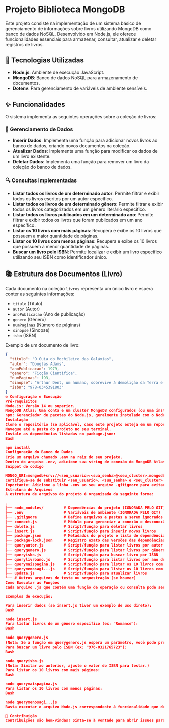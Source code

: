 # Projeto Biblioteca MongoDB

Este projeto consiste na implementação de um sistema básico de gerenciamento de informações sobre livros utilizando MongoDB como banco de dados NoSQL. Desenvolvido em Node.js, ele oferece funcionalidades essenciais para armazenar, consultar, atualizar e deletar registros de livros.

## 🚀 Tecnologias Utilizadas

* **Node.js**: Ambiente de execução JavaScript.
* **MongoDB**: Banco de dados NoSQL para armazenamento de documentos.
* **Dotenv**: Para gerenciamento de variáveis de ambiente sensíveis.

## ✨ Funcionalidades

O sistema implementa as seguintes operações sobre a coleção de livros:

### 📖 Gerenciamento de Dados

* **Inserir Dados**: Implementa uma função para adicionar novos livros ao banco de dados, criando novos documentos na coleção.
* **Atualizar Dados**: Implementa uma função para modificar os dados de um livro existente.
* **Deletar Dados**: Implementa uma função para remover um livro da coleção do banco de dados.

### 🔍 Consultas Implementadas

* **Listar todos os livros de um determinado autor**: Permite filtrar e exibir todos os livros escritos por um autor específico.
* **Listar todos os livros de um determinado gênero**: Permite filtrar e exibir todos os livros categorizados em um gênero literário específico.
* **Listar todos os livros publicados em um determinado ano**: Permite filtrar e exibir todos os livros que foram publicados em um ano específico.
* **Listar os 10 livros com mais páginas**: Recupera e exibe os 10 livros que possuem a maior quantidade de páginas.
* **Listar os 10 livros com menos páginas**: Recupera e exibe os 10 livros que possuem a menor quantidade de páginas.
* **Buscar um livro pelo ISBN**: Permite localizar e exibir um livro específico utilizando seu ISBN como identificador único.

## 📚 Estrutura dos Documentos (Livro)

Cada documento na coleção `livros` representa um único livro e espera conter as seguintes informações:

* `titulo` (Título)
* `autor` (Autor)
* `anoPublicacao` (Ano de publicação)
* `genero` (Gênero)
* `numPaginas` (Número de páginas)
* `sinopse` (Sinopse)
* `isbn` (ISBN)

Exemplo de um documento de livro:

```json
{
  "titulo": "O Guia do Mochileiro das Galáxias",
  "autor": "Douglas Adams",
  "anoPublicacao": 1979,
  "genero": "Ficção Científica",
  "numPaginas": 193,
  "sinopse": "Arthur Dent, um humano, sobrevive à demolição da Terra e embarca em uma aventura intergaláctica.",
  "isbn": "978-0345391803"
}
⚙️ Configuração e Execução
Pré-requisitos
Node.js: Versão 14 ou superior.
MongoDB Atlas: Uma conta e um cluster MongoDB configurados (ou uma instância local do MongoDB rodando).
npm: Gerenciador de pacotes do Node.js, geralmente instalado com o Node.js.
Instalação
Clone o repositório (se aplicável, caso este projeto esteja em um repositório Git).
Navegue até a pasta do projeto no seu terminal.
Instale as dependências listadas no package.json:
Bash

npm install
Configuração do Banco de Dados
Crie um arquivo chamado .env na raiz do seu projeto.
Dentro do arquivo .env, adicione sua string de conexão do MongoDB Atlas (ou sua conexão local), como no exemplo abaixo:
Snippet de código

MONGO_URI=mongodb+srv://<seu_usuario>:<sua_senha>@<seu_cluster>.mongodb.net/?retryWrites=true&w=majority
Certifique-se de substituir <seu_usuario>, <sua_senha> e <seu_cluster> pelos seus dados reais de conexão.
Importante: Adicione a linha .env ao seu arquivo .gitignore para evitar que suas credenciais sejam versionadas no Git.
Estrutura de Arquivos
A estrutura de arquivos do projeto é organizada da seguinte forma:

.
├── node_modules/         # Dependências do projeto (IGNORADA PELO GIT)
├── .env                  # Variáveis de ambiente (IGNORADA PELO GIT)
├── .gitignore            # Define arquivos e pastas a serem ignorados pelo Git
├── connect.js            # Módulo para gerenciar a conexão e desconexão com o MongoDB
├── delete.js             # Script/função para deletar livros
├── insert.js             # Script/função para inserir novos livros
├── package.json          # Metadados do projeto e lista de dependências
├── package-lock.json     # Registro exato das versões das dependências
├── queryautor.js         # Script/função para listar livros por autor
├── querygenero.js        # Script/função para listar livros por gênero
├── queryisbn.js          # Script/função para buscar livro por ISBN
├── querylivroano.js      # Script/função para listar livros por ano de publicação
├── querymaispagina.js    # Script/função para listar os 10 livros com mais páginas
├── querymenosagi...js    # Script/função para listar os 10 livros com menos páginas
├── update.js             # Script/função para atualizar livros
└── # Outros arquivos de teste ou orquestração (se houver)
Como Executar as Funções
Cada arquivo .js que contém uma função de operação ou consulta pode ser executado individualmente via terminal (Node.js).

Exemplos de execução:

Para inserir dados (se insert.js tiver um exemplo de uso direto):
Bash

node insert.js
Para listar livros de um gênero específico (ex: "Romance"):
Bash

node querygenero.js
(Nota: Se a função em querygenero.js espera um parâmetro, você pode precisar modificar o final do arquivo para passar um valor fixo para testes, ou usar uma ferramenta para passar argumentos da linha de comando.)
Para buscar um livro pelo ISBN (ex: "978-0321765723"):
Bash

node queryisbn.js
(Nota: Similar ao anterior, ajuste o valor do ISBN para testar.)
Para listar os 10 livros com mais páginas:
Bash

node querymaispagina.js
Para listar os 10 livros com menos páginas:
Bash

node querymenosagi...js
Basta executar o arquivo Node.js correspondente à funcionalidade que deseja testar.

🤝 Contribuição
Contribuições são bem-vindas! Sinta-se à vontade para abrir issues para relatar problemas ou sugerir melhorias, ou enviar pull requests para adicionar novas funcionalidades ou correções.
